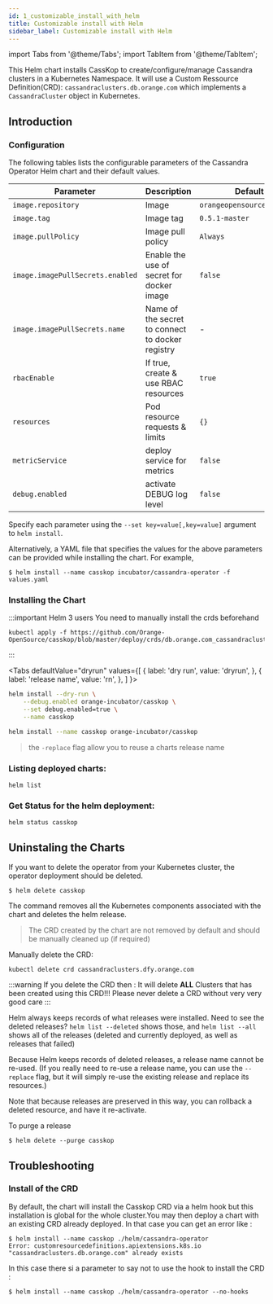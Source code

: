 ```yaml
---
id: 1_customizable_install_with_helm
title: Customizable install with Helm
sidebar_label: Customizable install with Helm
---
```

import Tabs from '@theme/Tabs';
import TabItem from '@theme/TabItem';

This Helm chart installs CassKop to create/configure/manage Cassandra 
clusters in a Kubernetes Namespace.
It will use a Custom Ressource Definition(CRD): `cassandraclusters.db.orange.com` 
which implements a `CassandraCluster` object in Kubernetes.

## Introduction

### Configuration

The following tables lists the configurable parameters of the Cassandra Operator Helm chart and their default values.


| Parameter                        | Description                                      | Default                                   |
|----------------------------------|--------------------------------------------------|-------------------------------------------|
| `image.repository`               | Image                                            | `orangeopensource/casskop` |
| `image.tag`                      | Image tag                                        | `0.5.1-master`                            |
| `image.pullPolicy`               | Image pull policy                                | `Always`                                  |
| `image.imagePullSecrets.enabled` | Enable the use of secret for docker image        | `false`                                   |
| `image.imagePullSecrets.name`    | Name of the secret to connect to docker registry | -                                         |
| `rbacEnable`                     | If true, create & use RBAC resources             | `true`                                    |
| `resources`                      | Pod resource requests & limits                   | `{}`                                      |
| `metricService`                  | deploy service for metrics                       | `false`                                   |
| `debug.enabled`                  | activate DEBUG log level                         | `false`                                   |



Specify each parameter using the `--set key=value[,key=value]` argument to `helm install`.

Alternatively, a YAML file that specifies the values for the above parameters can be provided while installing the chart. For example,

```console
$ helm install --name casskop incubator/cassandra-operator -f values.yaml
```

### Installing the Chart

:::important Helm 3 users
You need to manually install the crds beforehand
```console
kubectl apply -f https://github.com/Orange-OpenSource/casskop/blob/master/deploy/crds/db.orange.com_cassandraclusters_crd.yaml
```
::: 

<Tabs
  defaultValue="dryrun"
  values={[
    { label: 'dry run', value: 'dryrun', },
    { label: 'release name', value: 'rn', },
  ]
}>
<TabItem value="dryrun">

```bash
helm install --dry-run \
    --debug.enabled orange-incubator/casskop \
    --set debug.enabled=true \
    --name casskop
```
</TabItem>
<TabItem value="rn">

```bash
helm install --name casskop orange-incubator/casskop
```
</TabItem>

</Tabs>

> the `-replace` flag allow you to reuse a charts release name


### Listing deployed charts:

```
helm list
```

### Get Status for the helm deployment:

```
helm status casskop

```

## Uninstaling the Charts

If you want to delete the operator from your Kubernetes cluster, the operator deployment should be deleted.

```
$ helm delete casskop
```
The command removes all the Kubernetes components associated with the chart and deletes the helm release.

> The CRD created by the chart are not removed by default and should be manually cleaned up (if required)

Manually delete the CRD:
```
kubectl delete crd cassandraclusters.dfy.orange.com
```

:::warning
If you delete the CRD then :
It will delete **ALL** Clusters that has been created using this CRD!!!
Please never delete a CRD without very very good care
:::


Helm always keeps records of what releases were installed. Need to see the deleted releases? `helm list --deleted`
shows those, and `helm list --all` shows all of the releases (deleted and currently deployed, as well as releases that
failed)

Because Helm keeps records of deleted releases, a release name cannot be re-used. (If you really need to re-use a
release name, you can use the `--replace` flag, but it will simply re-use the existing release and replace its
resources.)

Note that because releases are preserved in this way, you can rollback a deleted resource, and have it re-activate.


To purge a release

```console
$ helm delete --purge casskop
```

## Troubleshooting

### Install of the CRD

By default, the chart will install the Casskop CRD via a helm hook but this installation is global for the whole
cluster.You may then deploy a chart with an existing CRD already deployed. In that case you can get an error like :

```
$ helm install --name casskop ./helm/cassandra-operator
Error: customresourcedefinitions.apiextensions.k8s.io "cassandraclusters.db.orange.com" already exists
```

In this case there si a parameter to say not to use the hook to install the CRD :

```
$ helm install --name casskop ./helm/cassandra-operator --no-hooks
```